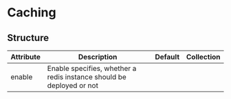 # Caching 
 

## Structure 
 

| Attribute | Description                                                           | Default | Collection  |
| --------- | --------------------------------------------------------------------- | ------- | ----------  |
| enable    | Enable specifies, whether a redis instance should be deployed or not  |         |             |